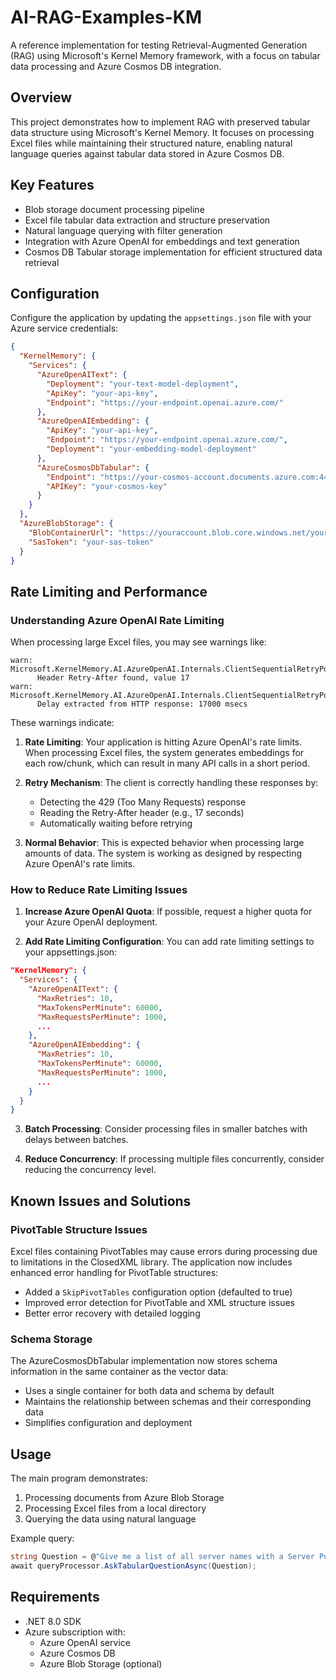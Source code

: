 # AI-RAG-Examples-KM

A reference implementation for testing Retrieval-Augmented Generation (RAG) using Microsoft's Kernel Memory framework, with a focus on tabular data processing and Azure Cosmos DB integration.

## Overview

This project demonstrates how to implement RAG with preserved tabular data structure using Microsoft's Kernel Memory. It focuses on processing Excel files while maintaining their structured nature, enabling natural language queries against tabular data stored in Azure Cosmos DB.

## Key Features

- Blob storage document processing pipeline
- Excel file tabular data extraction and structure preservation
- Natural language querying with filter generation
- Integration with Azure OpenAI for embeddings and text generation
- Cosmos DB Tabular storage implementation for efficient structured data retrieval

## Configuration

Configure the application by updating the `appsettings.json` file with your Azure service credentials:

```json
{
  "KernelMemory": {
    "Services": {
      "AzureOpenAIText": {
        "Deployment": "your-text-model-deployment",
        "ApiKey": "your-api-key",
        "Endpoint": "https://your-endpoint.openai.azure.com/"
      },
      "AzureOpenAIEmbedding": {
        "ApiKey": "your-api-key",
        "Endpoint": "https://your-endpoint.openai.azure.com/",
        "Deployment": "your-embedding-model-deployment"
      },
      "AzureCosmosDbTabular": {
        "Endpoint": "https://your-cosmos-account.documents.azure.com:443/",
        "APIKey": "your-cosmos-key"
      }
    }
  },
  "AzureBlobStorage": {
    "BlobContainerUrl": "https://youraccount.blob.core.windows.net/your-container",
    "SasToken": "your-sas-token"
  }
}
```

## Rate Limiting and Performance

### Understanding Azure OpenAI Rate Limiting

When processing large Excel files, you may see warnings like:

```
warn: Microsoft.KernelMemory.AI.AzureOpenAI.Internals.ClientSequentialRetryPolicy[0]
      Header Retry-After found, value 17
warn: Microsoft.KernelMemory.AI.AzureOpenAI.Internals.ClientSequentialRetryPolicy[0]
      Delay extracted from HTTP response: 17000 msecs
```

These warnings indicate:

1. **Rate Limiting**: Your application is hitting Azure OpenAI's rate limits. When processing Excel files, the system generates embeddings for each row/chunk, which can result in many API calls in a short period.

2. **Retry Mechanism**: The client is correctly handling these responses by:
   - Detecting the 429 (Too Many Requests) response
   - Reading the Retry-After header (e.g., 17 seconds)
   - Automatically waiting before retrying

3. **Normal Behavior**: This is expected behavior when processing large amounts of data. The system is working as designed by respecting Azure OpenAI's rate limits.

### How to Reduce Rate Limiting Issues

1. **Increase Azure OpenAI Quota**: If possible, request a higher quota for your Azure OpenAI deployment.

2. **Add Rate Limiting Configuration**: You can add rate limiting settings to your appsettings.json:

```json
"KernelMemory": {
  "Services": {
    "AzureOpenAIText": {
      "MaxRetries": 10,
      "MaxTokensPerMinute": 60000,
      "MaxRequestsPerMinute": 1000,
      ...
    },
    "AzureOpenAIEmbedding": {
      "MaxRetries": 10,
      "MaxTokensPerMinute": 60000,
      "MaxRequestsPerMinute": 1000,
      ...
    }
  }
}
```

3. **Batch Processing**: Consider processing files in smaller batches with delays between batches.

4. **Reduce Concurrency**: If processing multiple files concurrently, consider reducing the concurrency level.

## Known Issues and Solutions

### PivotTable Structure Issues

Excel files containing PivotTables may cause errors during processing due to limitations in the ClosedXML library. The application now includes enhanced error handling for PivotTable structures:

- Added a `SkipPivotTables` configuration option (defaulted to true)
- Improved error detection for PivotTable and XML structure issues
- Better error recovery with detailed logging

### Schema Storage

The AzureCosmosDbTabular implementation now stores schema information in the same container as the vector data:

- Uses a single container for both data and schema by default
- Maintains the relationship between schemas and their corresponding data
- Simplifies configuration and deployment

## Usage

The main program demonstrates:

1. Processing documents from Azure Blob Storage
2. Processing Excel files from a local directory
3. Querying the data using natural language

Example query:
```csharp
string Question = @"Give me a list of all server names with a Server Purpose of 'Corelight Network monitoring sensor'.";
await queryProcessor.AskTabularQuestionAsync(Question);
```

## Requirements

- .NET 8.0 SDK
- Azure subscription with:
  - Azure OpenAI service
  - Azure Cosmos DB
  - Azure Blob Storage (optional)
